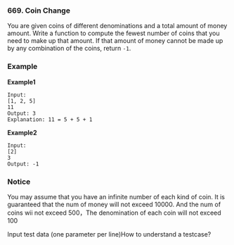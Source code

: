 ### 669. Coin Change

You are given coins of different denominations and a total amount of money amount. Write a function to compute the fewest number of coins that you need to make up that amount. If that amount of money cannot be made up by any combination of the coins, return `-1`.

### Example

**Example1**

```
Input: 
[1, 2, 5]
11
Output: 3
Explanation: 11 = 5 + 5 + 1
```

**Example2**

```
Input: 
[2]
3
Output: -1
```

### Notice

You may assume that you have an infinite number of each kind of coin.
It is guaranteed that the num of money will not exceed 10000.
And the num of coins wii not exceed 500，The denomination of each coin will not exceed 100

Input test data (one parameter per line)How to understand a testcase?